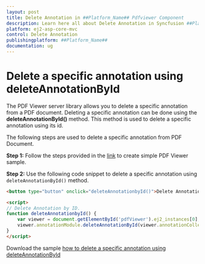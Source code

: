 ```yaml
---
layout: post
title: Delete Annotation in ##Platform_Name## Pdfviewer Component
description: Learn here all about Delete Annotation in Syncfusion ##Platform_Name## Pdfviewer component and more.
platform: ej2-asp-core-mvc
control: Delete Annotation
publishingplatform: ##Platform_Name##
documentation: ug
---
```


# Delete a specific annotation using deleteAnnotationById

The PDF Viewer server library allows you to delete a specific annotation from a PDF document. Deleting a specific annotation can be done using the **deleteAnnotationById()** method. This method is used to delete a specific annotation using its id.

The following steps are used to delete a specific annotation from PDF Document.

**Step 1:** Follow the steps provided in the [link](https://ej2.syncfusion.com/aspnetmvc/documentation/pdfviewer/getting-started/) to create simple PDF Viewer sample.

**Step 2:** Use the following code snippet to delete a specific annotation using `deleteAnnotationById()` method.

```html
<button type="button" onclick="deleteAnnotationbyId()">Delete Annotation by Id</button>

<script>
// Delete Annotation by ID.
function deleteAnnotationbyId() {
    var viewer = document.getElementById('pdfViewer').ej2_instances[0];
    viewer.annotationModule.deleteAnnotationById(viewer.annotationCollection[0].annotationId);
}
</script>

```

Download the sample [how to delete a specific annotation using deleteAnnotationById](https://www.syncfusion.com/downloads/support/directtrac/general/ze/EJ2MvcSample357842164.zip)